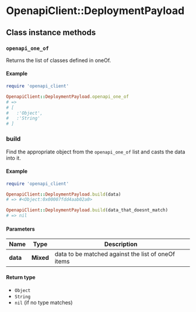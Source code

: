 # OpenapiClient::DeploymentPayload

## Class instance methods

### `openapi_one_of`

Returns the list of classes defined in oneOf.

#### Example

```ruby
require 'openapi_client'

OpenapiClient::DeploymentPayload.openapi_one_of
# =>
# [
#   :'Object',
#   :'String'
# ]
```

### build

Find the appropriate object from the `openapi_one_of` list and casts the data into it.

#### Example

```ruby
require 'openapi_client'

OpenapiClient::DeploymentPayload.build(data)
# => #<Object:0x00007fdd4aab02a0>

OpenapiClient::DeploymentPayload.build(data_that_doesnt_match)
# => nil
```

#### Parameters

| Name | Type | Description |
| ---- | ---- | ----------- |
| **data** | **Mixed** | data to be matched against the list of oneOf items |

#### Return type

- `Object`
- `String`
- `nil` (if no type matches)

